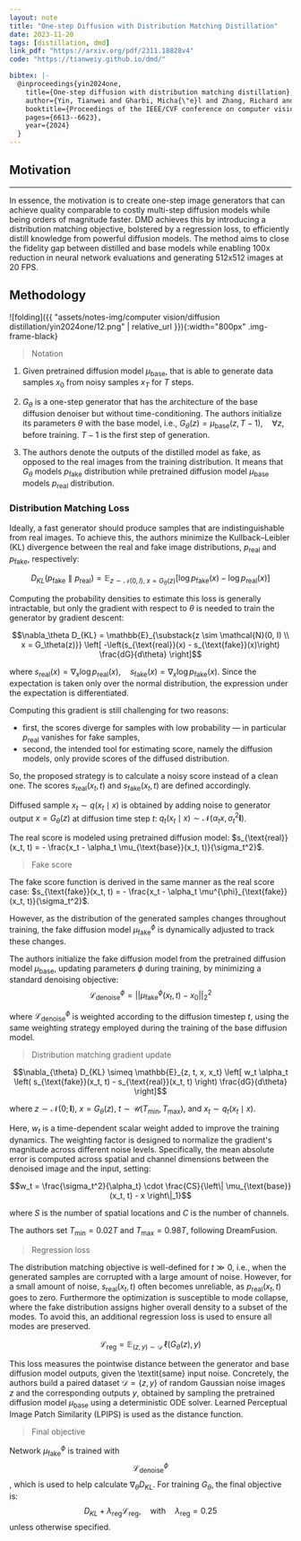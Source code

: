 ```yaml
---
layout: note
title: "One-step Diffusion with Distribution Matching Distillation"
date: 2023-11-20
tags: [distillation, dmd]
link_pdf: "https://arxiv.org/pdf/2311.18828v4"
code: "https://tianweiy.github.io/dmd/"

bibtex: |-
  @inproceedings{yin2024one,
    title={One-step diffusion with distribution matching distillation},
    author={Yin, Tianwei and Gharbi, Micha{\"e}l and Zhang, Richard and Shechtman, Eli and Durand, Fredo and Freeman, William T and Park, Taesung},
    booktitle={Proceedings of the IEEE/CVF conference on computer vision and pattern recognition},
    pages={6613--6623},
    year={2024}
  }
---
```


## Motivation
---

In essence, the motivation is to create one-step image generators that can achieve quality comparable to costly multi-step diffusion models while being orders of magnitude faster. DMD achieves this by introducing a distribution matching objective, bolstered by a regression loss, to efficiently distill knowledge from powerful diffusion models. The method aims to close the fidelity gap between distilled and base models while enabling 100x reduction in neural network evaluations and generating 512x512 images at 20 FPS.

## Methodology

![folding]({{ "assets/notes-img/computer vision/diffusion distillation/yin2024one/12.png" | relative_url }}){:width="800px" .img-frame-black}

> Notation

1. Given pretrained diffusion model $\mu_{\text{base}}$, that is able to generate data samples $x_0$ from noisy samples $x_T$ for $T$ steps.

2. $G_\theta$ is a one-step generator that has the architecture of the base diffusion denoiser but without time-conditioning. The authors initialize its parameters $\theta$ with the base model, i.e., $G_{\theta}(z) = \mu_{\text{base}}(z, T - 1), \quad \forall z$, before training. $T-1$ is the first step of generation.

3. The authors denote the outputs of the distilled model as fake, as opposed to the real images from the training distribution. It means that $G_{\theta}$ models $p_{\text{fake}}$ distribution while pretrained diffusion model $\mu_{\text{base}}$ models $p_{\text{real}}$ distribution.

### Distribution Matching Loss

Ideally, a fast generator should produce samples that are indistinguishable from real images. 
To achieve this, the authors minimize the Kullback–Leibler (KL) divergence between the real and fake image distributions, $p_{\text{real}}$ and $p_{\text{fake}}$, respectively:

$$D_{KL}(p_{\text{fake}} \parallel p_{\text{real}}) = \mathbb{E}_{z \sim \mathcal{N}(0, I),\; x = G_{\theta}(z)} \left[ \log p_{\text{fake}}(x) - \log p_{\text{real}}(x) \right]$$

Computing the probability densities to estimate this loss is generally intractable, but only the gradient with respect to $\theta$ is needed to train the generator by gradient descent:

$$\nabla_\theta D_{KL} = \mathbb{E}_{\substack{z \sim \mathcal{N}(0, I) \\ x = G_\theta(z)}} \left[ -\left(s_{\text{real}}(x) - s_{\text{fake}}(x)\right) \frac{dG}{d\theta} \right]$$

$\text{where } s_{\text{real}}(x) = \nabla_x \log p_{\text{real}}(x), \quad s_{\text{fake}}(x) = \nabla_x \log p_{\text{fake}}(x)$.
Since the expectation is taken only over the normal distribution, the expression under the expectation is differentiated.

Computing this gradient is still challenging for two reasons: 
- first, the scores diverge for samples with low probability — in particular $p_{\text{real}}$ vanishes for fake samples, 
- second, the intended tool for estimating score, namely the diffusion models, only provide scores of the diffused distribution. 

So, the proposed strategy is to calculate a noisy score instead of a clean one.
The scores $s_{\text{real}}(x_t, t)$ and $s_{\text{fake}}(x_t, t)$ are defined accordingly. 

Diffused sample $x_t \sim q(x_t \mid x)$ is obtained by adding noise to generator output $x = G_\theta(z)$ at diffusion time step $t$: $q_t(x_t \mid x) \sim \mathcal{N}(\alpha_t x,\, \sigma_t^2 \mathbf{I})$.

The real score is modeled using pretrained diffusion model: $s_{\text{real}}(x_t, t) = - \frac{x_t - \alpha_t \mu_{\text{base}}(x_t, t)}{\sigma_t^2}$.

> Fake score

The fake score function is derived in the same manner as the real score case: $s_{\text{fake}}(x_t, t) = - \frac{x_t - \alpha_t \mu^{\phi}_{\text{fake}}(x_t, t)}{\sigma_t^2}$.

However, as the distribution of the generated samples changes throughout training, the fake diffusion model $\mu^{\phi}_{\text{fake}}$ is dynamically adjusted to track these changes. 

The authors initialize the fake diffusion model from the pretrained diffusion model $\mu_{\text{base}}$, updating parameters $\phi$ during training, by minimizing a standard denoising objective:
$$\mathcal{L}^{\phi}_{\text{denoise}} = ||\mu^{\phi}_{\text{fake}}(x_t, t) - x_0||_2^2$$

where $\mathcal{L}^{\phi}_{\text{denoise}}$ is weighted according to the diffusion timestep $t$, using the same weighting strategy employed during the training of the base diffusion model.

> Distribution matching gradient update

$$\nabla_{\theta} D_{KL} \simeq \mathbb{E}_{z, t, x, x_t} \left[ w_t \alpha_t \left( s_{\text{fake}}(x_t, t) - s_{\text{real}}(x_t, t) \right) \frac{dG}{d\theta} \right]$$

where $z \sim \mathcal{N}(0; \mathbf{I})$, $x = G_{\theta}(z)$, $t \sim \mathcal{U}(T_{\min}, T_{\max})$, and $x_t \sim q_t(x_t \mid x)$.

Here, $w_t$ is a time-dependent scalar weight added to improve the training dynamics. 
The weighting factor is designed to normalize the gradient's magnitude across different noise levels.
Specifically, the mean absolute error is computed across spatial and channel dimensions between the denoised image and the input, setting:

$$w_t = \frac{\sigma_t^2}{\alpha_t} \cdot \frac{CS}{\left\| \mu_{\text{base}}(x_t, t) - x \right\|_1}$$

where $S$ is the number of spatial locations and $C$ is the number of channels.

The authors set $T_{\min} = 0.02T$ and $T_{\max} = 0.98T$, following DreamFusion.

> Regression loss

The distribution matching objective is well-defined for $t \gg 0$, i.e., when the generated samples are corrupted with a large amount of noise. 
However, for a small amount of noise, $s_{\text{real}}(x_t, t)$ often becomes unreliable, as $p_{\text{real}}(x_t, t)$ goes to zero. 
Furthermore the optimization is susceptible to mode collapse, where the fake distribution assigns higher overall density to a subset of the modes.
To avoid this, an additional regression loss is used to ensure all modes are preserved.

$$\mathcal{L}_{\text{reg}} = \mathbb{E}_{(z,y) \sim \mathcal{D}} \, \ell(G_{\theta}(z), y)$$

This loss measures the pointwise distance between the generator and base diffusion model outputs, given the \textit{same} input noise. Concretely, the authors build a paired dataset $\mathcal{D} = \{z, y\}$ of random Gaussian noise images $z$ and the corresponding outputs $y$, obtained by sampling the pretrained diffusion model $\mu_{\text{base}}$ using a deterministic ODE solver.
Learned Perceptual Image Patch Similarity (LPIPS) is used as the distance function.

> Final objective

Network $\mu_{\text{fake}}^{\phi}$ is trained with $$\mathcal{L}^{\phi}_{\text{denoise}}$$, which is used to help calculate $\nabla_{\theta} D_{KL}$. 
For training $G_\theta$, the final objective is:
$$D_{KL} + \lambda_{\text{reg}} \mathcal{L}_{\text{reg}}, \quad \text{with} \quad \lambda_{\text{reg}} = 0.25$$ unless otherwise specified.




